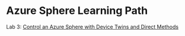 # Azure Sphere Learning Path

Lab 3: [Control an Azure Sphere with Device Twins and Direct Methods](/docs/Lab_3_Control_Device_with_Device_Twins_and_Direct_Methods/README.md)
